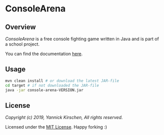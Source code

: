 # ConsoleArena

## Overview

*ConsoleArena* is a free console fighting game written in Java and is part of a school project.

You can find the documentation [here](https://yannickkirschen.github.io/console-arena/).

## Usage

```bash
mvn clean install # or download the latest JAR-file
cd target # if not downloaded the JAR-file
java -jar console-arena-VERSION.jar
```

## License

*Copyright (c) 2019, Yannick Kirschen, All rights reserved.*

Licensed under the [MIT License](https://github.com/yannickkirschen/console-arena/blob/master/LICENSE).
Happy forking :)